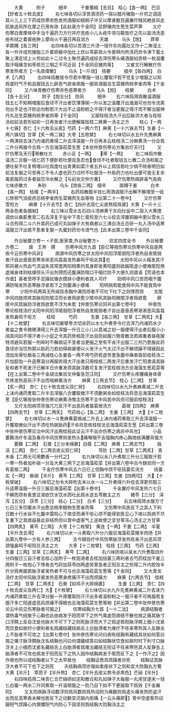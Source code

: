 <!-- { "loadSidebar": true } -->
　　大黄　　　附子　　　细辛　　　干姜蜀椒【去目】　桂心【各一两】　巴豆【好者五十枚去皮】
　　右七味各切以淳苦酒渍药一宿以腊月猪脂一斤煎之调适其火三上三下药成伤寒赤色发热酒服如梧桐子许又以摩身数百遍兼疗贼风絶良风走肌肤追风所在摩之已用有效【此赵泉方千金同】忌野猪肉生葱生菜芦笋
　　又疗伤寒白膏摩体中手当千遍药力方行并疗恶疮小儿头疮牛领马鞍皆疗之先以盐汤洗恶疮布拭之着膏疮肿上摩向火千遍日再自消方
　　天雄　　　乌头【炮】　　莽草　　　羊踯躅【各三两】
　　右四味各切以苦酒三升渍一宿作东向露灶又作十二聚湿土各一升许成煎猪脂三斤着铜器中加灶上炊以苇薪爲火令膏释内所渍药炊令沸下着土聚上沸定顷上火煎如此十二过令土聚尽遍药成绞去滓伤寒头痛酒服如杏核一枚温覆取汗咽痛含如枣核日三咽之不可近目【千金同忌猪肉等】
　　又崔文行解散疗伤寒发热者方【一名皮瘴散】
　　乌头【一斤烧】　桔梗　　　细辛【各四两】　白术【八两】
　　右四味捣散皆令尽若中寒服一钱匕覆取汗若不觉复少増服之以知爲度时气不和且服钱五匕辟恶气欲省病服一服皆酒服忌生菜猪肉桃李雀肉等【千金同】
　　又六味青散疗伤寒赤色恶寒者方
　　乌头【炮】　　桔梗　　　白术【各十五分】
　　附子【炮五分】　防风　　　细辛
　　右六味捣筛爲散温酒服钱五匕不知稍増服后食顷不汗出者饮薄薄粥一升以发之温覆汗出濈濈可也勿令流离勿出手足也汗防出勿粉若汗大出不止温粉粉之不得汗者当更服之得汗而不解当服神丹丸忌生菜猪肉桃李雀肉等【千金同】
　　又服桂枝汤大汗出后脉洪大者与桂枝汤如前法若形如疟一日再发者汗出便解属桂枝二麻黄一汤主之方
　　桂心【一两十七铢】杏仁【十六枚去尖皮】芍药【一两六节】麻黄【一十六铢去节】生姜【一两六铢切】甘草【炙一两二铢】大枣【五枚擘】
　　右七味切以水五升先煑麻黄一两沸掠去沫乃内诸药煮得二升去滓温服一升日再本云桂枝汤二分麻黄汤一分合爲二升分再服今合爲一方忌海藻菘菜生葱【本张仲景伤寒论方集验疗天行】
　　又疗伤寒及天行蒂散吐方
　　赤小豆【一两】　　蒂【一两】
　　右二味捣作散温汤二合服一钱匕药下便卧若吐便且急忍也食顷不吐者取钱五匕散二合汤和服之便吐矣不吐复稍増以吐爲度吐出青黄如菜汁者五升以上爲佳若吐少病不除者明日如前法复服之可至再三不令人虚也药力过时不吐服汤一升助药力也吐出便可食无复余毒若服药过多者益饮冷水解之【与前张文仲方重】
　　又疗伤寒热病辟毒气疫病七味赤散方
　　朱砂　　　乌头【炮各二两】　细辛　　　踯躅干姜　　　白术【各一两】　栝楼【一两半】
　　右药捣散服半钱匕用酒调服汗出解不解増至一钱匕除邪气消疫疠忌桃李雀肉生菜猪肉生血等物【出第二十一卷中】
　　又疗伤寒雪煎方
　　麻黄【十斤去节】杏仁【四升去双仁尖皮熬捣爲膏】大黄【一斤十三两金色者各细剉】
　　右三味以雪水五石四斗渍麻黄于东向灶釡中二宿入大黄搅调炊以桑薪煑至二石去滓复于釡中下杏仁膏煎至六七斗绞去滓置铜器中更以雪水三斗合煎得二斗六升其药已成可丸如弹子大有病者以三沸白汤五合研一丸入汤中适寒温服立汗出若不愈者复服一丸蜜封药勿令泄气也【此本出第三卷中千金同】









　　外台秘要方卷一
<子部,医家类,外台秘要方>
　　钦定四库全书
　　外台秘要方卷二
　　唐　王焘　撰
　　伤寒中风方九首【臣亿等按伤寒论伤寒中风自是两疾今云伤寒中风非】
　　病源中风伤寒之状太阳中风阳浮隂弱阳浮者热自发隂弱者汗自出啬啬恶寒淅淅恶风翕翕发热鼻鸣干呕此其也
　　太阳中风以火刼发其汗邪风被火热血气流溢失其常度两阳相熏灼其身即发黄阳盛则欲衂隂虚小便难隂阳俱虚竭身体则枯燥但头汗出剂颈而还腹满防喘口干咽烂防不大便久则谵语【荒语也本作谵】甚者至哕手足躁扰循衣摸牀小便利者其人可疗
　　阳明中风口苦而咽干腹满防喘发热恶寒脉浮紧若下之则腹满小便难
　　阳明病若能食爲中风不能食爲中寒
　　少阳中风两耳无所闻目赤胸中满而烦者不可吐下吐下之则悸而惊
　　太隂中风四肢烦疼其脉阳防隂涩而长者爲欲愈少隂中风其脉阳微隂浮者爲欲愈
　　厥隂中风其脉防浮者爲欲愈不浮为未愈【仲景伤寒论同并出第七卷中】
　　仲景伤寒论桂枝汤疗太阳中风阳浮隂弱阳浮者热自发隂弱者汗自出啬啬恶寒淅淅恶风翕翕发热鼻鸣干呕方
　　桂枝　　　芍药　　　生姜【各三两】　甘草【二两炙】大【十二枚擘】
　　右五味切姜擘枣次切余药以水七升煮枣令烂去滓乃内诸药水少者益之煑令微微沸得三升去滓服一升日三小儿以意减之初一服便得汗出者后服小小阔其间如不得汗者小小促之令其药势相及汗出自防如服六物青散法若病重者昼夜服特须避风若服一剂晬时不解病证不变者当更服之至有不肻汗出服二三剂乃愈服此药食顷亦当饮热粥以助药力若初得病甚便以火发汗火气太过汗出不解烦躁不得寐因此汤加龙骨牡蛎各三两减桂心生姜各一两不用芍药若虚劳里急腹中痛者取前桂枝汤二升加胶饴一升适寒温分再服若得大汗出者只用桂枝二两发汗后重发汗亡阳谵语其脉反和者不死发汗已解半日许重发烦其脉浮数可复发汗宜桂枝汤方忌海藻生葱菘菜等【在上出第二卷中千金胡洽集验文仲备急范汪同】
　　又疗伤寒头疼腰痛身体骨节疼发热恶风汗不出而喘麻黄汤方
　　麻黄【三两去节】　桂心【二两】　甘草【炙一两】　杏仁【七十枚去皮尖双仁碎】
　　右四味切以水九升煮麻黄减二升去上沫内诸药煑取二升半去滓服八合覆取微汗不须歠粥余如桂枝法将息忌海藻菘菜生葱【臣亿等按张仲景伤寒论麻黄汤惟主伤寒不主中风若中风但可服前桂枝汤】
　　又疗太阳病项背强兀兀反汗不出恶风者属葛根汤方
　　葛根【四两】　麻黄【四两去节】　甘草【二两炙】　芍药桂心【各二两】　生姜【三两】　大【十二枚擘】
　　右七味切以水一斗煑麻黄葛根减二升去上沫内诸药煮取三升去滓温服一升覆取微似汗出不须吃热粥助药汗余将息依桂枝法忌海藻菘菜生葱【并出第三卷中张仲景伤寒论治中风汗出用桂枝此证云汗不出亦伤寒之病非中风也】
　　小品萎蕤汤疗冬温及春月中风伤寒则发热头痛喉咽干舌强胸内疼心胸痞结满腰背强方
　　萎蕤【二两】　石膏【三分末绵裹】白薇【二两】　麻黄【二两去节】
　　独活【二两】　杏仁【二两去皮尖双仁碎】　　　　芎防【二两】甘草【二两炙】　青木香【二两无可用麝香一分代之】
　　右九味切以水八升煮取三升分三服取汗若一寒一热者加朴硝一分及大黄三两下之忌海藻菘菜【并出第六卷中古今録验同一方有葛根二两】
　　千金疗伤寒中风五六日已上但胸中烦干呕括蒌实汤方
　　括蒌实【一两】　柴胡【半斤】　黄芩【三两】　甘草【三两】生姜【四两切】　大【十枚擘破】
　　右六味切之勿令大碎吹去末以水一斗二升煮得六升绞去滓更煎取三升适寒温服一升日三服忌海藻菘菜【出第十卷中】
　　千金翼疗中风发热六七日不解而烦有表里证渇欲饮水饮水而吐此爲水逆五苓散主之方
　　猪苓【三分】　泽泻【五分】　茯苓【三分】　桂心【二分】　白术【三分】
　　右五味捣筛水服方寸匕日三多饮暖水汗出愈忌桃李醋物生葱雀肉等
　　又伤寒中风医反下之其人下利日数十行水谷不化腹中雷鸣心下痞坚而满干呕心烦不能得安医见心下痞以爲病不尽复重下之其痞益甚此非结热但以胃中虚客气上逆故使之坚甘草泻心汤主之方甘草【四两炙】　黄芩【三两】　大枣【十二枚擘】　黄连【一两】干姜【二两】　半夏【半升洗去滑】
　　右六味切以水一斗煮取六升分六服忌海藻菘菜猪羊肉饧【并出第九卷中一方有人参三两】
　　古今録验疗中风伤寒脉浮发热徃来汗出恶风项颈强鼻鸣干呕阳旦汤主之方
　　大枣【十二枚擘】　桂枝【三两】　芍药【三两】　生姜【三两】甘草【三两炙】　黄芩【二两】
　　右六味防咀以泉水六升煑取四升分四服日三自汗者去桂心加附子一枚炮渇者去桂加括蒌三两利者去芍药桂加干姜三两附子一枚炮心下悸者去芍药加茯苓四两虚劳里急者正阳旦主之煎得二升内胶饴半升分爲再服若脉浮紧发热者不可与也忌海藻菘菜生葱等【千金同】
　　又大青龙汤疗太阳中风脉浮紧发热恶寒身疼痛汗不出而烦躁方
　　麻黄【六两去节】　桂枝【二两】　甘草【二两炙】　石膏【如鸡子大碎绵裹】　　　生姜【三两】　杏仁【四十枚去皮尖及两仁】大【十枚擘】
　　右七味切以水九升先煑麻黄减二升去沫乃内诸药煮取三升去滓分服一升厚覆取防汗汗出多者温粉粉之一服汗者不可再服若复服汗多亡阳遂虚恶风烦燥不得眠也忌海藻菘菜生葱等物【并出第二卷中张仲景伤寒论云中风见伤寒脉者可服之】
　　伤寒结胸方七首【一十二法】
　　病源结胸者谓热毒气结聚于心胸也此由病发于阳而早下之热气乘虗而痞结不散也按之痛其脉寸口浮闗上反自沈是也脉大不可下下之则死脉浮而大下之爲逆若阳脉浮闗上细小沈紧而饮食如故时小便利者名爲藏结藏结病舌上白胎滑者为难疗不徃来寒热其人反静舌上不胎者不可攻之【出第七卷中】张仲景伤寒论问曰病有结胸有藏结其状如何答曰按之痛寸脉浮闗脉沈名结胸也问曰何谓藏结答曰如结胸状饮食如故时时下利寸口脉浮关上小细而沈紧名藏结舌上白胎滑者爲难治藏结无阳证不徃来寒热其人反静舌上胎滑者不可攻也病发于阳而反下之热入因作结胸病发于隂而反下之【一作汗之】因作痞也所以成结胸者以下之太早故也
　　结胸证悉具烦躁者亦死
　　结胸证其脉浮大者不可下也下之则死
　　夫结胸病项亦强如柔痓状下之则和宜大防胸丸方蜀大黄【半斤】　葶苈子【半升熬】　杏仁【半升去皮尖熬令赤黒色】芒硝【半升】
　　右四味捣筛二味杏仁合芒硝研如泥和散合和丸如弹子大每服一丸用甘遂末一钱匕白蜜一两水二升同煮取一升温顿服之一防乃自下如不下更服取下爲效【千金翼同】
　　又太阳病脉浮动数浮则爲风数则爲热动则为痛数则爲虚头痛发热防盗汗出而反恶寒表未解也医反下之动数变迟膈内拒痛【一云头痛即】胃中空虚客热动膈短气烦躁心内懊憹阳气内防心下因坚则爲结胸大防胸汤主之
